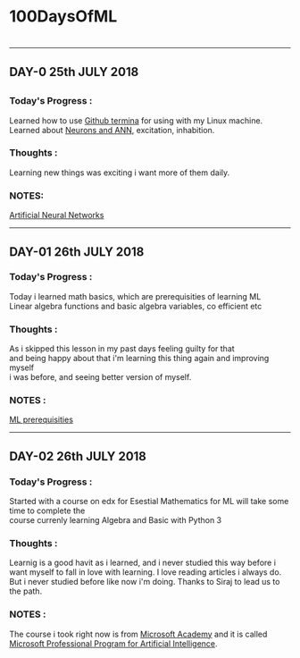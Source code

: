 # 100DaysOfML <h1>
---
## DAY-0 25th JULY 2018 <h2>

### Today's Progress :
Learned how to use [Github termina](https://www.youtube.com/watch?v=HVsySz-h9r4&t=1158s) for using with my Linux machine.  
Learned about [Neurons and ANN](http://www.saedsayad.com/artificial_neural_network.htm), excitation, inhabition.
### Thoughts :
Learning new things was exciting i want more of them daily.
### NOTES: 
[Artificial Neural Networks](https://blog.goodaudience.com/artificial-neural-networks-explained-436fcf36e75)
***
## DAY-01 26th JULY 2018 <h3>
### Today's Progress :
Today i learned math basics, which are prerequisities of learning ML  
Linear algebra functions and basic algebra variables, co efficient etc
### Thoughts :
As i skipped this lesson in my past days feeling guilty for that   
and being happy about that i'm learning this thing again and improving myself  
i was before, and seeing better version of myself.
### NOTES : 
[ ML prerequisities](https://developers.google.com/machine-learning/crash-course/prereqs-and-prework)  
___

## DAY-02 26th JULY 2018

### Today's Progress :
Started with a course on edx for Esestial Mathematics for  ML will take some time to complete the  
course currenly learning Algebra and Basic with Python 3
### Thoughts : 
Learnig is a good havit as i learned, and i never studied this way before i want myself to fall in love
with learning. I love reading articles i always do. But i never studied before like now i'm doing. Thanks to Siraj
to lead us to the path.
### NOTES :
The course i took right now is from [Microsoft Academy](https://academy.microsoft.com/en-us/professional-program/) and it is called
[Microsoft Professional Program for Artificial Intelligence](https://academy.microsoft.com/en-us/tracks/artificial-intelligence).
